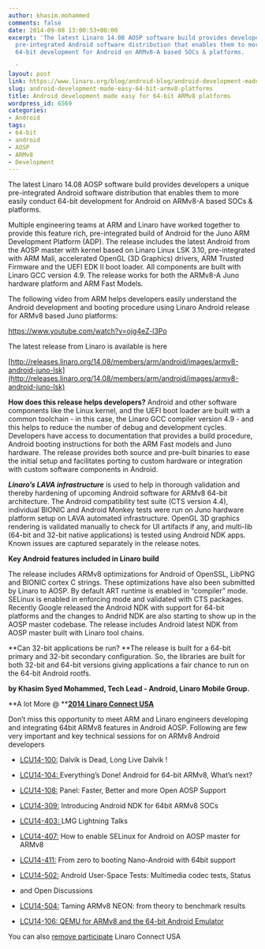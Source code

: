 ```yaml
---
author: khasim.mohammed
comments: false
date: 2014-09-08 13:00:53+00:00
excerpt: 'The latest Linaro 14.08 AOSP software build provides developers a unique
  pre-integrated Android software distribution that enables them to more easily conduct
  64-bit development for Android on ARMv8-A based SOCs & platforms.

  '
layout: post
link: https://www.linaro.org/blog/android-blog/android-development-made-easy-64-bit-armv8-platforms/
slug: android-development-made-easy-64-bit-armv8-platforms
title: Android development made easy for 64-bit ARMv8 platforms
wordpress_id: 6569
categories:
- Android
tags:
- 64-bit
- android
- AOSP
- ARMv8
- Development
---
```


The latest Linaro 14.08 AOSP software build provides developers a unique pre-integrated Android software distribution that enables them to more easily conduct 64-bit development for Android on ARMv8-A based SOCs & platforms.

Multiple engineering teams at ARM and Linaro have worked together to provide this feature rich, pre-integrated build of Android for the Juno ARM Development Platform (ADP). The release includes the latest Android from the AOSP master with kernel based on Linaro Linux LSK 3.10, pre-integrated with ARM Mali, accelerated OpenGL (3D Graphics) drivers, ARM Trusted Firmware and the UEFI EDK II boot loader. All components are built with Linaro GCC version 4.9. The release works for both the ARMv8-A Juno hardware platform and ARM Fast Models.

The following video from ARM helps developers easily understand the Android development and booting procedure using Linaro Android release for ARMv8 based Juno platforms:

https://www.youtube.com/watch?v=ojg4eZ-l3Po

The latest release from Linaro is available is here

[http://releases.linaro.org/14.08/members/arm/android/images/armv8-android-juno-lsk](http://releases.linaro.org/14.08/members/arm/android/images/armv8-android-juno-lsk)

**How does this release helps developers?** Android and other software components like the Linux kernel, and the UEFI boot loader are built with a common toolchain - in this case, the Linaro GCC compiler version 4.9 - and this helps to reduce the number of debug and development cycles. Developers have access to documentation that provides a build procedure, Android booting instructions for both the ARM Fast models and Juno hardware. The release provides both source and pre-built binaries to ease the initial setup and facilitates porting to custom hardware or integration with custom software components in Android.

**_Linaro’s LAVA infrastructure_** is used to help in thorough validation and thereby hardening of upcoming Android software for ARMv8 64-bit architecture. The Android compatibility test suite (CTS version 4.4), individual BIONIC and Android Monkey tests were run on Juno hardware platform setup on LAVA automated infrastructure. OpenGL 3D graphics rendering is validated manually to check for UI artifacts if any, and multi-lib (64-bit and 32-bit native applications) is tested using Android NDK apps. Known issues are captured separately in the release notes.

**Key Android features included in Linaro build**

The release includes ARMv8 optimizations for Android of OpenSSL, LibPNG and BIONIC cortex C strings. These optimizations have also been submitted by Linaro to AOSP. By default ART runtime is enabled in “compiler” mode. SELinux is enabled in enforcing mode and validated with CTS packages. Recently Google released the Android NDK with support for 64-bit platforms and the changes to Andrid NDK are also starting to show up in the AOSP master codebase. The release includes Android latest NDK from AOSP master built with Linaro tool chains.

**Can 32-bit applications be run? **The release is built for a 64-bit primary and 32-bit secondary configuration. So, the libraries are built for both 32-bit and 64-bit versions giving applications a fair chance to run on the 64-bit Android rootfs.

**by Khasim Syed Mohammed, Tech Lead - Android, Linaro Mobile Group.**



**A lot More @ ****[2014 Linaro Connect USA](http://www.linaro.org/connect/lcu/lcu14/)**

Don’t miss this opportunity to meet ARM and Linaro engineers developing and integrating 64bit ARMv8 features in Android AOSP. Following are few very important and key technical sessions for on ARMv8 Android developers



	
  * [LCU14-100:](https://lcu14.zerista.com/event/member/137702) Dalvik is Dead, Long Live Dalvik !

	
  * [LCU14-104: ](https://lcu14.zerista.com/event/member/137707)Everything’s Done! Android for 64-bit ARMv8, What’s next?

	
  * [LCU14-108:](https://lcu14.zerista.com/event/member/137711) Panel: Faster, Better and more Open AOSP Support

	
  * [LCU14-309:](https://lcu14.zerista.com/event/member/137756) Introducing Android NDK for 64bit ARMv8 SOCs

	
  * [LCU14-403: ](https://lcu14.zerista.com/event/member/137770)LMG Lightning Talks

	
  * [LCU14-407:](https://lcu14.zerista.com/event/member/137775) How to enable SELinux for Android on AOSP master for ARMv8

	
  * [LCU14-411:](http://lcu14.zerista.com/event/member/137779) From zero to booting Nano-Android with 64bit support

	
  * [LCU14-502:](https://lcu14.zerista.com/event/member/137789) Android User-Space Tests: Multimedia codec tests, Status

	
  * and Open Discussions

	
  * [LCU14-504:](https://lcu14.zerista.com/event/member/137791) Taming ARMv8 NEON: from theory to benchmark results

	
  * [LCU14-106: QEMU for ARMv8 and the 64-bit Android Emulator](https://lcu14.zerista.com/event/member/137709)


You can also [remove participate](http://www.linaro.org/connect/lcu/lcu14/remote/) Linaro Connect USA
